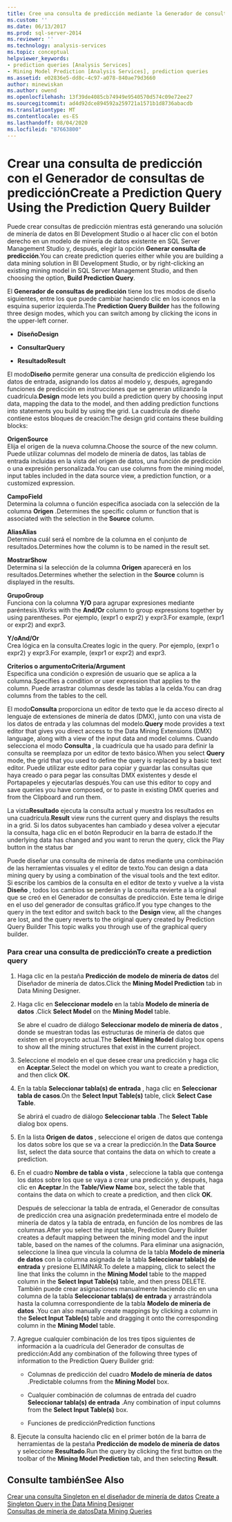 ```yaml
---
title: Cree una consulta de predicción mediante la Generador de consultas de predicción | Microsoft Docs
ms.custom: ''
ms.date: 06/13/2017
ms.prod: sql-server-2014
ms.reviewer: ''
ms.technology: analysis-services
ms.topic: conceptual
helpviewer_keywords:
- prediction queries [Analysis Services]
- Mining Model Prediction [Analysis Services], prediction queries
ms.assetid: e02836e5-dd8c-4c97-a078-840ae79d3660
author: minewiskan
ms.author: owend
ms.openlocfilehash: 13f39de4085cb74949e9540570d574c09e72ee27
ms.sourcegitcommit: ad4d92dce894592a259721a1571b1d8736abacdb
ms.translationtype: MT
ms.contentlocale: es-ES
ms.lasthandoff: 08/04/2020
ms.locfileid: "87663800"
---
```

# <a name="create-a-prediction-query-using-the-prediction-query-builder"></a><span data-ttu-id="8f393-102">Crear una consulta de predicción con el Generador de consultas de predicción</span><span class="sxs-lookup"><span data-stu-id="8f393-102">Create a Prediction Query Using the Prediction Query Builder</span></span>
  <span data-ttu-id="8f393-103">Puede crear consultas de predicción mientras está generando una solución de minería de datos en BI Development Studio o al hacer clic con el botón derecho en un modelo de minería de datos existente en SQL Server Management Studio y, después, elegir la opción **Generar consulta de predicción**.</span><span class="sxs-lookup"><span data-stu-id="8f393-103">You can create prediction queries either while you are building a data mining solution in BI Development Studio, or by right-clicking an existing mining model in SQL Server Management Studio, and then choosing the option, **Build Prediction Query**.</span></span>  
  
 <span data-ttu-id="8f393-104">El **Generador de consultas de predicción** tiene los tres modos de diseño siguientes, entre los que puede cambiar haciendo clic en los iconos en la esquina superior izquierda.</span><span class="sxs-lookup"><span data-stu-id="8f393-104">The **Prediction Query Builder** has the following three design modes, which you can switch among by clicking the icons in the upper-left corner.</span></span>  
  
-   <span data-ttu-id="8f393-105">**Diseño**</span><span class="sxs-lookup"><span data-stu-id="8f393-105">**Design**</span></span>  
  
-   <span data-ttu-id="8f393-106">**Consultar**</span><span class="sxs-lookup"><span data-stu-id="8f393-106">**Query**</span></span>  
  
-   <span data-ttu-id="8f393-107">**Resultado**</span><span class="sxs-lookup"><span data-stu-id="8f393-107">**Result**</span></span>  
  
 <span data-ttu-id="8f393-108">El modo**Diseño** permite generar una consulta de predicción eligiendo los datos de entrada, asignando los datos al modelo y, después, agregando funciones de predicción en instrucciones que se generan utilizando la cuadrícula.</span><span class="sxs-lookup"><span data-stu-id="8f393-108">**Design** mode lets you build a prediction query by choosing input data, mapping the data to the model, and then adding prediction functions into statements you build by using the grid.</span></span> <span data-ttu-id="8f393-109">La cuadrícula de diseño contiene estos bloques de creación:</span><span class="sxs-lookup"><span data-stu-id="8f393-109">The design grid contains these building blocks:</span></span>  
  
 <span data-ttu-id="8f393-110">**Origen**</span><span class="sxs-lookup"><span data-stu-id="8f393-110">**Source**</span></span>  
 <span data-ttu-id="8f393-111">Elija el origen de la nueva columna.</span><span class="sxs-lookup"><span data-stu-id="8f393-111">Choose the source of the new column.</span></span> <span data-ttu-id="8f393-112">Puede utilizar columnas del modelo de minería de datos, las tablas de entrada incluidas en la vista del origen de datos, una función de predicción o una expresión personalizada.</span><span class="sxs-lookup"><span data-stu-id="8f393-112">You can use columns from the mining model, input tables included in the data source view, a prediction function, or a customized expression.</span></span>  
  
 <span data-ttu-id="8f393-113">**Campo**</span><span class="sxs-lookup"><span data-stu-id="8f393-113">**Field**</span></span>  
 <span data-ttu-id="8f393-114">Determina la columna o función específica asociada con la selección de la columna **Origen** .</span><span class="sxs-lookup"><span data-stu-id="8f393-114">Determines the specific column or function that is associated with the selection in the **Source** column.</span></span>  
  
 <span data-ttu-id="8f393-115">**Alias**</span><span class="sxs-lookup"><span data-stu-id="8f393-115">**Alias**</span></span>  
 <span data-ttu-id="8f393-116">Determina cuál será el nombre de la columna en el conjunto de resultados.</span><span class="sxs-lookup"><span data-stu-id="8f393-116">Determines how the column is to be named in the result set.</span></span>  
  
 <span data-ttu-id="8f393-117">**Mostrar**</span><span class="sxs-lookup"><span data-stu-id="8f393-117">**Show**</span></span>  
 <span data-ttu-id="8f393-118">Determina si la selección de la columna **Origen** aparecerá en los resultados.</span><span class="sxs-lookup"><span data-stu-id="8f393-118">Determines whether the selection in the **Source** column is displayed in the results.</span></span>  
  
 <span data-ttu-id="8f393-119">**Grupo**</span><span class="sxs-lookup"><span data-stu-id="8f393-119">**Group**</span></span>  
 <span data-ttu-id="8f393-120">Funciona con la columna **Y/O** para agrupar expresiones mediante paréntesis.</span><span class="sxs-lookup"><span data-stu-id="8f393-120">Works with the **And/Or** column to group expressions together by using parentheses.</span></span> <span data-ttu-id="8f393-121">Por ejemplo, (expr1 o expr2) y expr3.</span><span class="sxs-lookup"><span data-stu-id="8f393-121">For example, (expr1 or expr2) and expr3.</span></span>  
  
 <span data-ttu-id="8f393-122">**Y/o**</span><span class="sxs-lookup"><span data-stu-id="8f393-122">**And/Or**</span></span>  
 <span data-ttu-id="8f393-123">Crea lógica en la consulta.</span><span class="sxs-lookup"><span data-stu-id="8f393-123">Creates logic in the query.</span></span> <span data-ttu-id="8f393-124">Por ejemplo, (expr1 o expr2) y expr3.</span><span class="sxs-lookup"><span data-stu-id="8f393-124">For example, (expr1 or expr2) and expr3.</span></span>  
  
 <span data-ttu-id="8f393-125">**Criterios o argumento**</span><span class="sxs-lookup"><span data-stu-id="8f393-125">**Criteria/Argument**</span></span>  
 <span data-ttu-id="8f393-126">Especifica una condición o expresión de usuario que se aplica a la columna.</span><span class="sxs-lookup"><span data-stu-id="8f393-126">Specifies a condition or user expression that applies to the column.</span></span> <span data-ttu-id="8f393-127">Puede arrastrar columnas desde las tablas a la celda.</span><span class="sxs-lookup"><span data-stu-id="8f393-127">You can drag columns from the tables to the cell.</span></span>  
  
 <span data-ttu-id="8f393-128">El modo**Consulta** proporciona un editor de texto que le da acceso directo al lenguaje de extensiones de minería de datos (DMX), junto con una vista de los datos de entrada y las columnas del modelo.</span><span class="sxs-lookup"><span data-stu-id="8f393-128">**Query** mode provides a text editor that gives you direct access to the Data Mining Extensions (DMX) language, along with a view of the input data and model columns.</span></span> <span data-ttu-id="8f393-129">Cuando selecciona el modo **Consulta** , la cuadrícula que ha usado para definir la consulta se reemplaza por un editor de texto básico.</span><span class="sxs-lookup"><span data-stu-id="8f393-129">When you select **Query** mode, the grid that you used to define the query is replaced by a basic text editor.</span></span> <span data-ttu-id="8f393-130">Puede utilizar este editor para copiar y guardar las consultas que haya creado o para pegar las consultas DMX existentes y desde el Portapapeles y ejecutarlas después.</span><span class="sxs-lookup"><span data-stu-id="8f393-130">You can use this editor to copy and save queries you have composed, or to paste in existing DMX queries and from the Clipboard and run them.</span></span>  
  
 <span data-ttu-id="8f393-131">La vista**Resultado** ejecuta la consulta actual y muestra los resultados en una cuadrícula.</span><span class="sxs-lookup"><span data-stu-id="8f393-131">**Result** view runs the current query and displays the results in a grid.</span></span> <span data-ttu-id="8f393-132">Si los datos subyacentes han cambiado y desea volver a ejecutar la consulta, haga clic en el botón Reproducir en la barra de estado.</span><span class="sxs-lookup"><span data-stu-id="8f393-132">If the underlying data has changed and you want to rerun the query, click the Play button in the status bar</span></span>  
  
 <span data-ttu-id="8f393-133">Puede diseñar una consulta de minería de datos mediante una combinación de las herramientas visuales y el editor de texto.</span><span class="sxs-lookup"><span data-stu-id="8f393-133">You can design a data mining query by using a combination of the visual tools and the text editor.</span></span> <span data-ttu-id="8f393-134">Si escribe los cambios de la consulta en el editor de texto y vuelve a la vista **Diseño** , todos los cambios se perderán y la consulta revierte a la original que se creó en el Generador de consultas de predicción. Este tema le dirige en el uso del generador de consultas gráfico.</span><span class="sxs-lookup"><span data-stu-id="8f393-134">If you type changes to the query in the text editor and switch back to the **Design** view, all the changes are lost, and the query reverts to the original query created by Prediction Query Builder This topic walks you through use of the graphical query builder.</span></span>  
  
### <a name="to-create-a-prediction-query"></a><span data-ttu-id="8f393-135">Para crear una consulta de predicción</span><span class="sxs-lookup"><span data-stu-id="8f393-135">To create a prediction query</span></span>  
  
1.  <span data-ttu-id="8f393-136">Haga clic en la pestaña **Predicción de modelo de minería de datos** del Diseñador de minería de datos.</span><span class="sxs-lookup"><span data-stu-id="8f393-136">Click the **Mining Model Prediction** tab in Data Mining Designer.</span></span>  
  
2.  <span data-ttu-id="8f393-137">Haga clic en **Seleccionar modelo** en la tabla **Modelo de minería de datos** .</span><span class="sxs-lookup"><span data-stu-id="8f393-137">Click **Select Model** on the **Mining Model** table.</span></span>  
  
     <span data-ttu-id="8f393-138">Se abre el cuadro de diálogo **Seleccionar modelo de minería de datos** , donde se muestran todas las estructuras de minería de datos que existen en el proyecto actual.</span><span class="sxs-lookup"><span data-stu-id="8f393-138">The **Select Mining Model** dialog box opens to show all the mining structures that exist in the current project.</span></span>  
  
3.  <span data-ttu-id="8f393-139">Seleccione el modelo en el que desee crear una predicción y haga clic en **Aceptar**.</span><span class="sxs-lookup"><span data-stu-id="8f393-139">Select the model on which you want to create a prediction, and then click **OK**.</span></span>  
  
4.  <span data-ttu-id="8f393-140">En la tabla **Seleccionar tabla(s) de entrada** , haga clic en **Seleccionar tabla de casos**.</span><span class="sxs-lookup"><span data-stu-id="8f393-140">On the **Select Input Table(s)** table, click **Select Case Table**.</span></span>  
  
     <span data-ttu-id="8f393-141">Se abrirá el cuadro de diálogo **Seleccionar tabla** .</span><span class="sxs-lookup"><span data-stu-id="8f393-141">The **Select Table** dialog box opens.</span></span>  
  
5.  <span data-ttu-id="8f393-142">En la lista **Origen de datos** , seleccione el origen de datos que contenga los datos sobre los que se va a crear la predicción.</span><span class="sxs-lookup"><span data-stu-id="8f393-142">In the **Data Source** list, select the data source that contains the data on which to create a prediction.</span></span>  
  
6.  <span data-ttu-id="8f393-143">En el cuadro **Nombre de tabla o vista** , seleccione la tabla que contenga los datos sobre los que se vaya a crear una predicción y, después, haga clic en **Aceptar**.</span><span class="sxs-lookup"><span data-stu-id="8f393-143">In the **Table/View Name** box, select the table that contains the data on which to create a prediction, and then click **OK**.</span></span>  
  
     <span data-ttu-id="8f393-144">Después de seleccionar la tabla de entrada, el Generador de consultas de predicción crea una asignación predeterminada entre el modelo de minería de datos y la tabla de entrada, en función de los nombres de las columnas.</span><span class="sxs-lookup"><span data-stu-id="8f393-144">After you select the input table, Prediction Query Builder creates a default mapping between the mining model and the input table, based on the names of the columns.</span></span> <span data-ttu-id="8f393-145">Para eliminar una asignación, seleccione la línea que vincula la columna de la tabla **Modelo de minería de datos** con la columna asignada de la tabla **Seleccionar tabla(s) de entrada** y presione ELIMINAR.</span><span class="sxs-lookup"><span data-stu-id="8f393-145">To delete a mapping, click to select the line that links the column in the **Mining Model** table to the mapped column in the **Select Input Table(s)** table, and then press DELETE.</span></span> <span data-ttu-id="8f393-146">También puede crear asignaciones manualmente haciendo clic en una columna de la tabla **Seleccionar tabla(s) de entrada** y arrastrándola hasta la columna correspondiente de la tabla **Modelo de minería de datos** .</span><span class="sxs-lookup"><span data-stu-id="8f393-146">You can also manually create mappings by clicking a column in the **Select Input Table(s)** table and dragging it onto the corresponding column in the **Mining Model** table.</span></span>  
  
7.  <span data-ttu-id="8f393-147">Agregue cualquier combinación de los tres tipos siguientes de información a la cuadrícula del Generador de consultas de predicción:</span><span class="sxs-lookup"><span data-stu-id="8f393-147">Add any combination of the following three types of information to the Prediction Query Builder grid:</span></span>  
  
    -   <span data-ttu-id="8f393-148">Columnas de predicción del cuadro **Modelo de minería de datos** .</span><span class="sxs-lookup"><span data-stu-id="8f393-148">Predictable columns from the **Mining Model** box.</span></span>  
  
    -   <span data-ttu-id="8f393-149">Cualquier combinación de columnas de entrada del cuadro **Seleccionar tabla(s) de entrada** .</span><span class="sxs-lookup"><span data-stu-id="8f393-149">Any combination of input columns from the **Select Input Table(s)** box.</span></span>  
  
    -   <span data-ttu-id="8f393-150">Funciones de predicción</span><span class="sxs-lookup"><span data-stu-id="8f393-150">Prediction functions</span></span>  
  
8.  <span data-ttu-id="8f393-151">Ejecute la consulta haciendo clic en el primer botón de la barra de herramientas de la pestaña **Predicción de modelo de minería de datos** y seleccione **Resultado**.</span><span class="sxs-lookup"><span data-stu-id="8f393-151">Run the query by clicking the first button on the toolbar of the **Mining Model Prediction** tab, and then selecting **Result**.</span></span>  
  
## <a name="see-also"></a><span data-ttu-id="8f393-152">Consulte también</span><span class="sxs-lookup"><span data-stu-id="8f393-152">See Also</span></span>  
 <span data-ttu-id="8f393-153">[Crear una consulta Singleton en el diseñador de minería de datos](create-a-singleton-query-in-the-data-mining-designer.md) </span><span class="sxs-lookup"><span data-stu-id="8f393-153">[Create a Singleton Query in the Data Mining Designer](create-a-singleton-query-in-the-data-mining-designer.md) </span></span>  
 [<span data-ttu-id="8f393-154">Consultas de minería de datos</span><span class="sxs-lookup"><span data-stu-id="8f393-154">Data Mining Queries</span></span>](data-mining-queries.md)  
  
  
